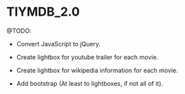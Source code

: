 # TIYMDB_2.0

@TODO:

* Convert JavaScript to jQuery.

* Create lightbox for youtube trailer for each movie.

* Create lightbox for wikipedia information for each movie.

* Add bootstrap (At least to lightboxes, if not all of it).
